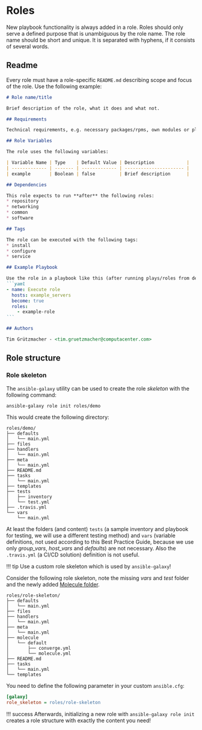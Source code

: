 # Roles

New playbook functionality is always added in a role. Roles should only serve a defined purpose that is unambiguous by the role name.
The role name should be short and unique. It is separated with hyphens, if it consists of several words.

## Readme

Every role must have a role-specific `README.md` describing scope and focus of the role. Use the following example:

````markdown
# Role name/title

Brief description of the role, what it does and what not.

## Requirements

Technical requirements, e.g. necessary packages/rpms, own modules or plugins.

## Role Variables

The role uses the following variables:

| Variable Name | Type    | Default Value | Description            |
| ------------- | ------- | ------------- | ---------------------- |
| example       | Boolean | false         | Brief description      |

## Dependencies

This role expects to run **after** the following roles:
* repository
* networking
* common
* software

## Tags

The role can be executed with the following tags:
* install
* configure
* service

## Example Playbook

Use the role in a playbook like this (after running plays/roles from dependencies section):
```yaml
- name: Execute role
  hosts: example_servers
  become: true
  roles:
    - example-role
```

## Authors

Tim Grützmacher - <tim.gruetzmacher@computacenter.com>

````

## Role structure

### Role skeleton

The `ansible-galaxy` utility can be used to create the role *skeleton* with the following command:

```bash
ansible-galaxy role init roles/demo
```

This would create the following directory:

``` { .bash .no-copy }
roles/demo/
├── defaults
│   └── main.yml
├── files
├── handlers
│   └── main.yml
├── meta
│   └── main.yml
├── README.md
├── tasks
│   └── main.yml
├── templates
├── tests
│   ├── inventory
│   └── test.yml
├── .travis.yml
└── vars
    └── main.yml
```

At least the folders (and content) `tests` (a sample inventory and playbook for testing, we will use a different testing method) and `vars` (variable definitions, not used according to this Best Practice Guide, because we use only *group_vars*, *host_vars* and *defaults*) are not necessary. Also the `.travis.yml` (a CI/CD solution) definition is not useful.

!!! tip
    Use a custom role skeleton which is used by `ansible-galaxy`!

Consider the following role skeleton, note the missing *vars* and *test* folder and the newly added [Molecule folder](testing.md#molecule).

``` { .bash .no-copy }
roles/role-skeleton/
├── defaults
│   └── main.yml
├── files
├── handlers
│   └── main.yml
├── meta
│   └── main.yml
├── molecule
│   └── default
│       ├── converge.yml
│       └── molecule.yml
├── README.md
├── tasks
│   └── main.yml
└── templates
```

You need to define the following parameter in your custom `ansible.cfg`:

```ini
[galaxy]
role_skeleton = roles/role-skeleton
```

!!! success
    Afterwards, initializing a new role with `ansible-galaxy role init` creates a role structure with exactly the content you need!

